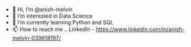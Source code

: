 - 👋 Hi, I’m @anish-melvin
- 👀 I’m interested in Data Science
- 🌱 I’m currently learning Python and SQL
- 📫 How to reach me ...LinkedIn - https://www.linkedin.com/in/anish-melvin-039618197/
